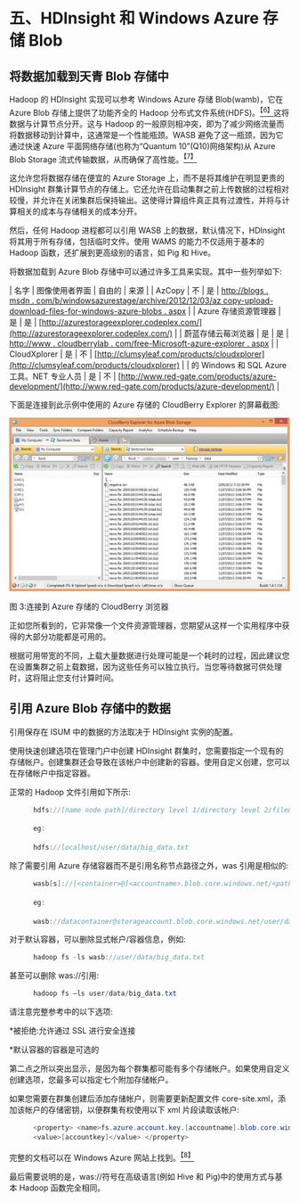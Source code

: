 # 五、HDInsight 和 Windows Azure 存储 Blob

## 将数据加载到天青 Blob 存储中

Hadoop 的 HDInsight 实现可以参考 Windows Azure 存储 Blob(wamb)，它在 Azure Blob 存储上提供了功能齐全的 Hadoop 分布式文件系统(HDFS)。[<sup>【6】</sup>](12.html#_ftn6)这将数据与计算节点分开。这与 Hadoop 的一般原则相冲突，即为了减少网络流量而将数据移动到计算中，这通常是一个性能瓶颈。WASB 避免了这一瓶颈，因为它通过快速 Azure 平面网络存储(也称为“Quantum 10”(Q10)网络架构)从 Azure Blob Storage 流式传输数据，从而确保了高性能。[<sup>【7】</sup>](12.html#_ftn7)

这允许您将数据存储在便宜的 Azure Storage 上，而不是将其维护在明显更贵的 HDInsight 群集计算节点的存储上。它还允许在启动集群之前上传数据的过程相对较慢，并允许在关闭集群后保持输出。这使得计算组件真正具有过渡性，并将与计算相关的成本与存储相关的成本分开。

然后，任何 Hadoop 进程都可以引用 WASB 上的数据，默认情况下，HDInsight 将其用于所有存储，包括临时文件。使用 WAMS 的能力不仅适用于基本的 Hadoop 函数，还扩展到更高级别的语言，如 Pig 和 Hive。

将数据加载到 Azure Blob 存储中可以通过许多工具来实现。其中一些列举如下:

| 名字 | 图像使用者界面 | 自由的 | 来源 |
| AzCopy | 不 | 是 | [http://blogs . msdn . com/b/windowsazurestage/archive/2012/12/03/az copy-upload-download-files-for-windows-azure-blobs . aspx](http://blogs.msdn.com/b/windowsazurestorage/archive/2012/12/03/azcopy-uploading-downloading-files-for-windows-azure-blobs.aspx) |
| Azure 存储资源管理器 | 是 | 是 | [http://azurestorageexplorer.codeplex.com/](http://azurestorageexplorer.codeplex.com/) |
| 蔚蓝存储云莓浏览器 | 是 | 是 | [http://www . cloudberrylab . com/free-Microsoft-azure-explorer . aspx](http://www.cloudberrylab.com/free-microsoft-azure-explorer.aspx) |
| CloudXplorer | 是 | 不 | [http://clumsyleaf.com/products/cloudxplorer](http://clumsyleaf.com/products/cloudxplorer) |
| 的 Windows 和 SQL Azure 工具。NET 专业人员 | 是 | 不 | [http://www.red-gate.com/products/azure-development/](http://www.red-gate.com/products/azure-development/) |

下面是连接到此示例中使用的 Azure 存储的 CloudBerry Explorer 的屏幕截图:

![](img/image003.jpg)

图 3:连接到 Azure 存储的 CloudBerry 浏览器

正如您所看到的，它非常像一个文件资源管理器，您期望从这样一个实用程序中获得的大部分功能都是可用的。

根据可用带宽的不同，上载大量数据进行处理可能是一个耗时的过程，因此建议您在设置集群之前上载数据，因为这些任务可以独立执行。当您等待数据可供处理时，这将阻止您支付计算时间。

## 引用 Azure Blob 存储中的数据

引用保存在 ISUM 中的数据的方法取决于 HDInsight 实例的配置。

使用快速创建选项在管理门户中创建 HDInsight 群集时，您需要指定一个现有的存储帐户。创建集群还会导致在该帐户中创建新的容器。使用自定义创建，您可以在存储帐户中指定容器。

正常的 Hadoop 文件引用如下所示:

```cs
      hdfs://[name node path]/directory level 1/directory level 2/filename

      eg:

      hdfs://localhost/user/data/big_data.txt

```

除了需要引用 Azure 存储容器而不是引用名称节点路径之外，was 引用是相似的:

```cs
      wasb[s]://[<container>@]<accountname>.blob.core.windows.net/<path>

      eg:

      wasb://datacontainer@storageaccount.blob.core.windows.net/user/data/big_data.txt

```

对于默认容器，可以删除显式帐户/容器信息，例如:

```cs
      hadoop fs -ls wasb://user/data/big_data.txt

```

甚至可以删除 was://引用:

```cs
      hadoop fs –ls user/data/big_data.txt

```

请注意完整参考中的以下选项:

*被拒绝:允许通过 SSL 进行安全连接

*默认容器的容器是可选的

第二点之所以突出显示，是因为每个群集都可能有多个存储帐户。如果使用自定义创建选项，您最多可以指定七个附加存储帐户。

如果您需要在群集创建后添加存储帐户，则需要更新配置文件 core-site.xml，添加该帐户的存储密钥，以便群集有权使用以下 xml 片段读取该帐户:

```cs
      <property> <name>fs.azure.account.key.[accountname].blob.core.windows.net</name>
      <value>[accountkey]</value> </property>

```

完整的文档可以在 Windows Azure 网站上找到。[<sup>【8】</sup>](12.html#_ftn8)

最后需要说明的是，was://符号在高级语言(例如 Hive 和 Pig)中的使用方式与基本 Hadoop 函数完全相同。